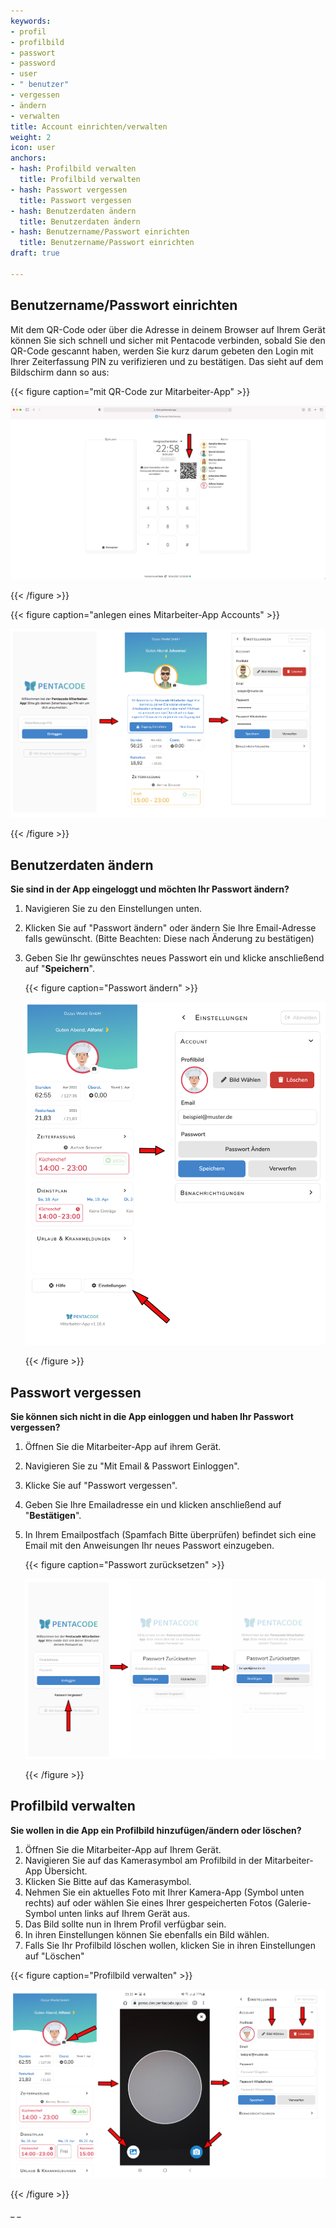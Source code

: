 ```yaml
---
keywords:
- profil
- profilbild
- passwort
- password
- user
- " benutzer"
- vergessen
- ändern
- verwalten
title: Account einrichten/verwalten
weight: 2
icon: user
anchors:
- hash: Profilbild verwalten
  title: Profilbild verwalten
- hash: Passwort vergessen
  title: Passwort vergessen
- hash: Benutzerdaten ändern
  title: Benutzerdaten ändern
- hash: Benutzername/Passwort einrichten
  title: Benutzername/Passwort einrichten
draft: true

---
```

## Benutzername/Passwort einrichten

Mit dem QR-Code oder über die Adresse in deinem Browser auf Ihrem Gerät können Sie sich schnell und sicher mit Pentacode verbinden, sobald Sie den QR-Code gescannt haben, werden Sie kurz darum gebeten den Login mit Ihrer Zeiterfassung PIN zu verifizieren und zu bestätigen. Das sieht auf dem Bildschirm dann so aus:

{{< figure caption="mit QR-Code zur Mitarbeiter-App" >}}

![QR-Code scannen](/uploads/stempeloberlaeche_mit_browser_safari_mit_qrcode_pfeil.png "Mit QR-Code in die Mitarbeiter-App")

{{< /figure >}}

{{< figure caption="anlegen eines Mitarbeiter-App Accounts" >}}

![Account Mitarbeiter-App](/uploads/ma-app-zugang_einrichten.png "Account anlegen")

{{< /figure >}}

## Benutzerdaten ändern

**Sie sind in der App eingeloggt und möchten Ihr Passwort ändern?**

1. Navigieren Sie zu den Einstellungen unten.
2. Klicken Sie auf "Passwort ändern" oder ändern Sie Ihre Email-Adresse falls gewünscht. (Bitte Beachten: Diese nach Änderung zu bestätigen)
3. Geben Sie Ihr gewünschtes neues Passwort ein und klicke anschließend auf "**Speichern**".

   {{< figure caption="Passwort ändern" >}}

   ![Ändern des Passwortes](/uploads/passwort_aendern_ma-app.png "Passwort ändern")

   {{< /figure >}}

## Passwort vergessen

**Sie können sich nicht in die App einloggen und haben Ihr Passwort vergessen?**

1. Öffnen Sie die Mitarbeiter-App auf ihrem Gerät.
2. Navigieren Sie zu "Mit Email & Passwort Einloggen".
3. Klicke Sie auf "Passwort vergessen".
4. Geben Sie Ihre Emailadresse  ein und klicken anschließend auf "**Bestätigen**".
5. In Ihrem Emailpostfach (Spamfach Bitte überprüfen) befindet sich eine Email mit den Anweisungen Ihr neues Passwort einzugeben.

   {{< figure caption="Passwort zurücksetzen" >}}

   ![Passwort vergessen](/uploads/drei_handys_passwort_zuruecksetzen-1.png "Passwort vergessen")

   {{< /figure >}}

## Profilbild verwalten

**Sie wollen in die App ein Profilbild hinzufügen/ändern oder löschen?**

1. Öffnen Sie die Mitarbeiter-App auf Ihrem Gerät.
2. Navigieren Sie auf das Kamerasymbol am Profilbild in der Mitarbeiter-App Übersicht.
3. Klicken Sie Bitte auf das Kamerasymbol.
4. Nehmen Sie ein aktuelles Foto mit Ihrer Kamera-App (Symbol unten rechts) auf oder wählen Sie eines Ihrer gespeicherten Fotos (Galerie-Symbol unten links auf Ihrem Gerät aus.
5. Das Bild sollte nun in Ihrem Profil verfügbar sein.
6. In ihren Einstellungen können Sie ebenfalls ein Bild wählen.
7. Falls Sie Ihr Profilbild löschen wollen, klicken Sie in ihren Einstellungen auf "Löschen"

{{< figure caption="Profilbild verwalten" >}}

![Profilbild ändern](/uploads/profilbild_verwalten.png "Profilbild verwalten")

{{< /figure >}}

_ _